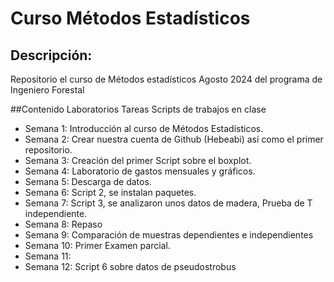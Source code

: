 # Curso Métodos Estadísticos
## Descripción:
Repositorio el curso de Métodos estadísticos Agosto 2024 del programa de Ingeniero Forestal

##Contenido
Laboratorios
Tareas
Scripts de trabajos en clase

+ Semana 1: Introducción al curso de Métodos Estadísticos.
+ Semana 2: Crear nuestra cuenta de Github (Hebeabi) así como el primer repositorio.
+ Semana 3: Creación del primer Script sobre el boxplot.
+ Semana 4: Laboratorio de gastos mensuales y gráficos.
+ Semana 5: Descarga de datos.
+ Semana 6: Script 2, se instalan paquetes.
+ Semana 7: Script 3, se analizaron unos datos de madera, Prueba de T independiente.
+ Semana 8: Repaso
+ Semana 9: Comparación de muestras dependientes e independientes
+ Semana 10: Primer Examen parcial.
+ Semana 11:
+ Semana 12: Script 6 sobre datos de pseudostrobus 
